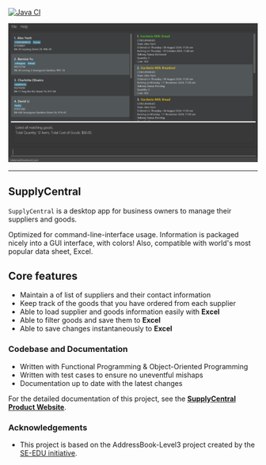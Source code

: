 [![Java CI](https://github.com/AY2425S1-CS2103-F10-1/tp/actions/workflows/gradle.yml/badge.svg)](https://github.com/AY2425S1-CS2103-F10-1/tp/actions/workflows/gradle.yml)

![Ui](docs/images/GoodsNameColorUi.png)

---

## SupplyCentral
`SupplyCentral` is a desktop app for business owners to manage their suppliers and goods.

Optimized for command-line-interface usage. Information is packaged nicely into a GUI interface, with colors! Also,
compatible with world's most popular data sheet, Excel.

## Core features
- Maintain a of list of suppliers and their contact information
- Keep track of the goods that you have ordered from each supplier
- Able to load supplier and goods information easily with **Excel**
- Able to filter goods and save them to **Excel**
- Able to save changes instantaneously to **Excel**

### Codebase and Documentation
* Written with Functional Programming & Object-Oriented Programming 
* Written with test cases to ensure no uneventful mishaps
* Documentation up to date with the latest changes 

For the detailed documentation of this project, see the **[SupplyCentral Product Website](https://ay2425s1-cs2103-f10-1.github.io/tp/)**.

### Acknowledgements
* This project is based on the AddressBook-Level3 project created by the [SE-EDU initiative](https://se-education.org).
